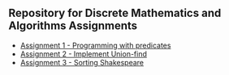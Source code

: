 ## Repository for Discrete Mathematics and Algorithms Assignments

* [Assignment 1 - Programming with predicates](https://github.com/Hold-Krykke-BA/MAT-AL/tree/main/Assignment1)
* [Assignment 2 - Implement Union-find](https://github.com/Hold-Krykke-BA/MAT-AL/tree/main/Assignment2)
* [Assignment 3 - Sorting Shakespeare](https://github.com/Hold-Krykke-BA/MAT-AL/tree/main/Assignment3)
